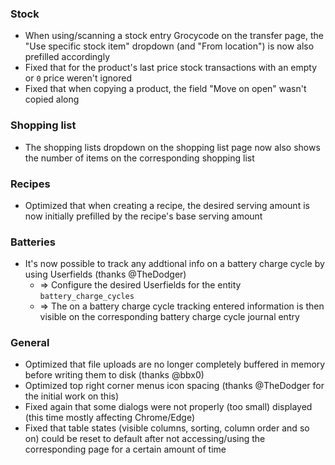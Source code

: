 ### Stock

- When using/scanning a stock entry Grocycode on the transfer page, the "Use specific stock item" dropdown (and "From location") is now also prefilled accordingly
- Fixed that for the product's last price stock transactions with an empty or `0` price weren't ignored
- Fixed that when copying a product, the field "Move on open" wasn't copied along

### Shopping list

- The shopping lists dropdown on the shopping list page now also shows the number of items on the corresponding shopping list

### Recipes

- Optimized that when creating a recipe, the desired serving amount is now initially prefilled by the recipe's base serving amount

### Batteries

- It's now possible to track any addtional info on a battery charge cycle by using Userfields (thanks @TheDodger)
  - => Configure the desired Userfields for the entity `battery_charge_cycles`
  - => The on a battery charge cycle tracking entered information is then visible on the corresponding battery charge cycle journal entry

### General

- Optimized that file uploads are no longer completely buffered in memory before writing them to disk (thanks @bbx0)
- Optimized top right corner menus icon spacing (thanks @TheDodger for the initial work on this)
- Fixed again that some dialogs were not properly (too small) displayed (this time mostly affecting Chrome/Edge)
- Fixed that table states (visible columns, sorting, column order and so on) could be reset to default after not accessing/using the corresponding page for a certain amount of time
